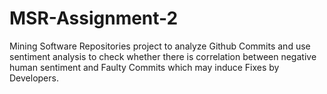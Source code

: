 # MSR-Assignment-2
Mining Software Repositories project to analyze Github Commits and use sentiment analysis to check whether there is correlation between negative human sentiment and Faulty Commits which may induce Fixes by Developers.
